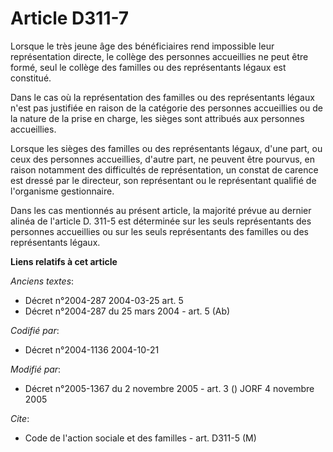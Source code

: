 # Article D311-7

Lorsque le très jeune âge des bénéficiaires rend impossible leur représentation directe, le collège des personnes accueillies
ne peut être formé, seul le collège des familles ou des représentants légaux est constitué.

Dans le cas où la représentation des familles ou des représentants légaux n'est pas justifiée en raison de la catégorie des
personnes accueillies ou de la nature de la prise en charge, les sièges sont attribués aux personnes accueillies.

Lorsque les sièges des familles ou des représentants légaux, d'une part, ou ceux des personnes accueillies, d'autre part, ne
peuvent être pourvus, en raison notamment des difficultés de représentation, un constat de carence est dressé par le
directeur, son représentant ou le représentant qualifié de l'organisme gestionnaire.

Dans les cas mentionnés au présent article, la majorité prévue au dernier alinéa de l'article D. 311-5 est déterminée sur les
seuls représentants des personnes accueillies ou sur les seuls représentants des familles ou des représentants légaux.

**Liens relatifs à cet article**

_Anciens textes_:

  - Décret n°2004-287 2004-03-25 art. 5
  - Décret n°2004-287 du 25 mars 2004 - art. 5 (Ab)

_Codifié par_:

  - Décret n°2004-1136 2004-10-21

_Modifié par_:

  - Décret n°2005-1367 du 2 novembre 2005 - art. 3 () JORF 4 novembre 2005

_Cite_:

  - Code de l'action sociale et des familles - art. D311-5 (M)
